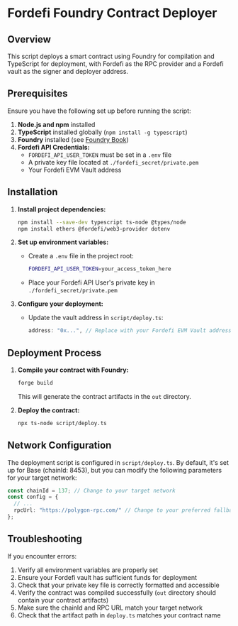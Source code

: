 # Fordefi Foundry Contract Deployer

## Overview
This script deploys a smart contract using Foundry for compilation and TypeScript for deployment, with Fordefi as the RPC provider and a Fordefi vault as the signer and deployer address.

## Prerequisites
Ensure you have the following set up before running the script:

1. **Node.js and npm** installed
2. **TypeScript** installed globally (`npm install -g typescript`)
3. **Foundry** installed (see [Foundry Book](https://book.getfoundry.sh/getting-started/installation))
4. **Fordefi API Credentials:**
   - `FORDEFI_API_USER_TOKEN` must be set in a `.env` file
   - A private key file located at `./fordefi_secret/private.pem`
   - Your Fordefi EVM Vault address

## Installation

1. **Install project dependencies:**
   ```sh
   npm install --save-dev typescript ts-node @types/node
   npm install ethers @fordefi/web3-provider dotenv
   ```

2. **Set up environment variables:**
   - Create a `.env` file in the project root:
     ```sh
     FORDEFI_API_USER_TOKEN=your_access_token_here
     ```
   - Place your Fordefi API User's private key in `./fordefi_secret/private.pem`

3. **Configure your deployment:**
   - Update the vault address in `script/deploy.ts`:
     ```typescript
     address: "0x...", // Replace with your Fordefi EVM Vault address
     ```

## Deployment Process

1. **Compile your contract with Foundry:**
   ```sh
   forge build
   ```
   This will generate the contract artifacts in the `out` directory.

2. **Deploy the contract:**
   ```sh
   npx ts-node script/deploy.ts
   ```

## Network Configuration

The deployment script is configured in `script/deploy.ts`. By default, it's set up for Base (chainId: 8453), but you can modify the following parameters for your target network:

```typescript
const chainId = 137; // Change to your target network
const config = {
  // ...
  rpcUrl: "https://polygon-rpc.com/" // Change to your preferred fallback RPC
};
```

## Troubleshooting

If you encounter errors:
1. Verify all environment variables are properly set
2. Ensure your Fordefi vault has sufficient funds for deployment
3. Check that your private key file is correctly formatted and accessible
4. Verify the contract was compiled successfully (`out` directory should contain your contract artifacts)
5. Make sure the chainId and RPC URL match your target network
6. Check that the artifact path in `deploy.ts` matches your contract name